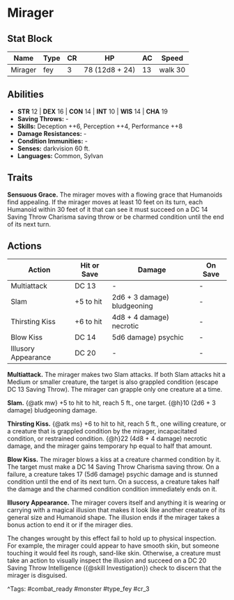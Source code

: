 # Mirager

## Stat Block

| Name | Type | CR | HP | AC | Speed |
|------|------|----|----|----|-------|
| Mirager | fey | 3 | 78 (12d8 + 24) | 13 | walk 30 |

## Abilities

- **STR** 12 | **DEX** 16 | **CON** 14 | **INT** 10 | **WIS** 14 | **CHA** 19
- **Saving Throws:** -  
- **Skills:** Deception ++6, Perception ++4, Performance ++8  
- **Damage Resistances:** -  
- **Condition Immunities:** -  
- **Senses:** darkvision 60 ft.  
- **Languages:** Common, Sylvan

## Traits

**Sensuous Grace.** The mirager moves with a flowing grace that Humanoids find appealing. If the mirager moves at least 10 feet on its turn, each Humanoid within 30 feet of it that can see it must succeed on a DC 14 Saving Throw Charisma saving throw or be charmed condition until the end of its next turn.


## Actions

| Action | Hit or Save | Damage | On Save |
|--------|--------------|--------|----------|
| Multiattack | DC 13 | - | - |
| Slam | +5 to hit | 2d6 + 3 damage) bludgeoning | - |
| Thirsting Kiss | +6 to hit | 4d8 + 4 damage) necrotic | - |
| Blow Kiss | DC 14 | 5d6 damage) psychic | - |
| Illusory Appearance | DC 20 | - | - |

**Multiattack.** The mirager makes two Slam attacks. If both Slam attacks hit a Medium or smaller creature, the target is also grappled condition (escape DC 13 Saving Throw). The mirager can grapple only one creature at a time.

**Slam.** {@atk mw} +5 to hit to hit, reach 5 ft., one target. {@h}10 (2d6 + 3 damage) bludgeoning damage.

**Thirsting Kiss.** {@atk ms} +6 to hit to hit, reach 5 ft., one willing creature, or a creature that is grappled condition by the mirager, incapacitated condition, or restrained condition. {@h}22 (4d8 + 4 damage) necrotic damage, and the mirager gains temporary hp equal to half that amount.

**Blow Kiss.** The mirager blows a kiss at a creature charmed condition by it. The target must make a DC 14 Saving Throw Charisma saving throw. On a failure, a creature takes 17 (5d6 damage) psychic damage and is stunned condition until the end of its next turn. On a success, a creature takes half the damage and the charmed condition condition immediately ends on it.

**Illusory Appearance.** The mirager covers itself and anything it is wearing or carrying with a magical illusion that makes it look like another creature of its general size and Humanoid shape. The illusion ends if the mirager takes a bonus action to end it or if the mirager dies.

The changes wrought by this effect fail to hold up to physical inspection. For example, the mirager could appear to have smooth skin, but someone touching it would feel its rough, sand-like skin. Otherwise, a creature must take an action to visually inspect the illusion and succeed on a DC 20 Saving Throw Intelligence ({@skill Investigation}) check to discern that the mirager is disguised.


^Tags: #combat_ready #monster #type_fey #cr_3